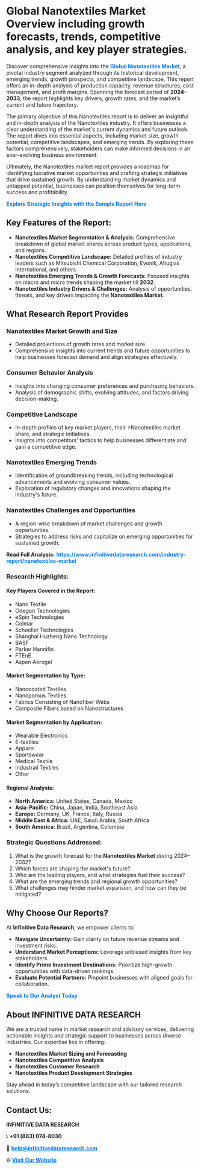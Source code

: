 <h1>Global Nanotextiles Market Overview including growth forecasts, trends, competitive analysis, and key player strategies.</h1>
<p>
Discover comprehensive insights into the 
<a href="https://www.infinitivedataresearch.com/industry-report/nanotextiles-market" rel="dofollow" style="color: #007BFF; text-decoration: none;"><strong>Global Nanotextiles Market</strong></a>, a pivotal industry segment analyzed through its historical development, emerging trends, growth prospects, and competitive landscape. This report offers an in-depth analysis of production capacity, revenue structures, cost management, and profit margins. Spanning the forecast period of <strong>2024–2033</strong>, the report highlights key drivers, growth rates, and the market’s current and future trajectory.
</p>
<p>
The primary objective of this Nanotextiles report is to deliver an insightful and in-depth analysis of the Nanotextiles industry. It offers businesses a clear understanding of the market's current dynamics and future outlook. The report dives into essential aspects, including market size, growth potential, competitive landscapes, and emerging trends. By exploring these factors comprehensively, stakeholders can make informed decisions in an ever-evolving business environment.
</p>
<p>
Ultimately, the Nanotextiles market report provides a roadmap for identifying lucrative market opportunities and crafting strategic initiatives that drive sustained growth. By understanding market dynamics and untapped potential, businesses can position themselves for long-term success and profitability.
</p>
<p>
<a href="https://www.infinitivedataresearch.com/request-sample/reportId=105278" style="color: #007BFF; text-decoration: none;"><strong>Explore Strategic Insights with the Sample Report Here</strong></a>
</p>

<h2>Key Features of the Report:</h2>
<ul>
<li><strong>Nanotextiles Market Segmentation & Analysis:</strong> Comprehensive breakdown of global market shares across product types, applications, and regions.</li>
<li><strong>Nanotextiles Competitive Landscape:</strong> Detailed profiles of industry leaders such as Mitsubishi Chemical Corporation, Evonik, Altuglas International, and others.</li>
<li><strong>Nanotextiles Emerging Trends & Growth Forecasts:</strong> Focused insights on macro and micro trends shaping the market till <strong>2032</strong>.</li>
<li><strong>Nanotextiles Industry Drivers & Challenges:</strong> Analysis of opportunities, threats, and key drivers impacting the <strong>Nanotextiles Market</strong>.</li>
</ul>

<h2>What Research Report Provides</h2>
<h3>Nanotextiles Market Growth and Size</h3>
<ul>
<li>Detailed projections of growth rates and market size.</li>
<li>Comprehensive insights into current trends and future opportunities to help businesses forecast demand and align strategies effectively.</li>
</ul>

<h3>Consumer Behavior Analysis</h3>
<ul>
<li>Insights into changing consumer preferences and purchasing behaviors.</li>
<li>Analysis of demographic shifts, evolving attitudes, and factors driving decision-making.</li>
</ul>

<h3>Competitive Landscape</h3>
<ul>
<li>In-depth profiles of key market players, their >Nanotextiles market share, and strategic initiatives.</li>
<li>Insights into competitors' tactics to help businesses differentiate and gain a competitive edge.</li>
</ul>

<h3>Nanotextiles Emerging Trends</h3>
<ul>
<li>Identification of groundbreaking trends, including technological advancements and evolving consumer values.</li>
<li>Exploration of regulatory changes and innovations shaping the industry's future.</li>
</ul>

<h3>Nanotextiles Challenges and Opportunities</h3>
<ul>
<li>A region-wise breakdown of market challenges and growth opportunities.</li>
<li>Strategies to address risks and capitalize on emerging opportunities for sustained growth.</li>
</ul>
<p><strong>Read Full Analysis:</strong> <a href="https://www.infinitivedataresearch.com/industry-report/nanotextiles-market" rel="dofollow" style="color: #007BFF; text-decoration: none;"><strong>https://www.infinitivedataresearch.com/industry-report/nanotextiles-market</strong></a></p>
<h3>Research Highlights:</h3>
<h4>Key Players Covered in the Report:</h4>
<ul><li>Nano Textile</li><li>Odegon Technologies</li><li>eSpin Technologies</li><li>Colmar</li><li>Schoeller Technologies</li><li>Shanghai Huzheng Nano Technology</li><li>BASF</li><li>Parker Hannifin</li><li>FTEnE</li><li>Aspen Aerogel</li></ul>
<h4>Market Segmentation by Type:</h4>
<ul><li>Nanocoated Textiles</li><li>Nanoporous Textiles</li><li>Fabrics Consisting of Nanofiber Webs</li><li>Composite Fibers based on Nanostructures</li></ul>
<h4>Market Segmentation by Application:</h4>
<ul><li>Wearable Electronics</li><li>E-textiles</li><li>Apparel</li><li>Sportswear</li><li>Medical Textile</li><li>Industrail Textiles</li><li>Other</li></ul>

<h4>Regional Analysis:</h4>
<ul>
<li><strong>North America:</strong> United States, Canada, Mexico</li>
<li><strong>Asia-Pacific:</strong> China, Japan, India, Southeast Asia</li>
<li><strong>Europe:</strong> Germany, UK, France, Italy, Russia</li>
<li><strong>Middle East & Africa:</strong> UAE, Saudi Arabia, South Africa</li>
<li><strong>South America:</strong> Brazil, Argentina, Colombia</li>
</ul>

<h3>Strategic Questions Addressed:</h3>
<ol>
<li>What is the growth forecast for the <strong>Nanotextiles Market</strong> during 2024–2032?</li>
<li>Which forces are shaping the market's future?</li>
<li>Who are the leading players, and what strategies fuel their success?</li>
<li>What are the emerging trends and regional growth opportunities?</li>
<li>What challenges may hinder market expansion, and how can they be mitigated?</li>
</ol>

<h2>Why Choose Our Reports?</h2>
<p>At <strong>Infinitive Data Research</strong>, we empower clients to:</p>
<ul>
<li><strong>Navigate Uncertainty:</strong> Gain clarity on future revenue streams and investment risks.</li>
<li><strong>Understand Market Perceptions:</strong> Leverage unbiased insights from key stakeholders.</li>
<li><strong>Identify Prime Investment Destinations:</strong> Prioritize high-growth opportunities with data-driven rankings.</li>
<li><strong>Evaluate Potential Partners:</strong> Pinpoint businesses with aligned goals for collaboration.</li>
</ul>
<p><a href="https://www.infinitivedataresearch.com/industry-report/nanotextiles-market" rel="dofollow" style="color: #007BFF; text-decoration: none;"><strong>Speak to Our Analyst Today</strong></a></p>

<h2>About INFINITIVE DATA RESEARCH</h2>
<p>We are a trusted name in market research and advisory services, delivering actionable insights and strategic support to businesses across diverse industries. Our expertise lies in offering:</p>
<ul>
<li><strong>Nanotextiles Market Sizing and Forecasting</strong></li>
<li><strong>Nanotextiles Competitive Analysis</strong></li>
<li><strong>Nanotextiles Customer Research</strong></li>
<li><strong>Nanotextiles Product Development Strategies</strong></li>
</ul>
<p>Stay ahead in today’s competitive landscape with our tailored research solutions.</p>

<h2>Contact Us:</h2>
<p><strong>INFINITIVE DATA RESEARCH</strong></p>
<p>📞 <strong>+91 (883) 074-8030</strong></p>
<p>📧 <strong><a href="mailto:help@infinitivedataresearch.com" style="color: #007BFF;">help@infinitivedataresearch.com</a></strong></p>
<p>🌐 <strong><a href="https://www.infinitivedataresearch.com" rel="dofollow" style="color: #007BFF;">Visit Our Website</a></strong></p>
